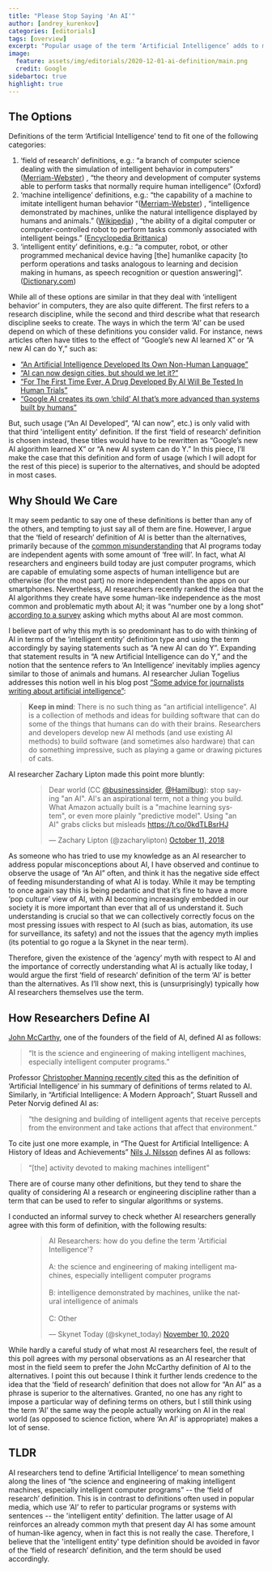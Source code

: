 ```yaml
---
title: "Please Stop Saying 'An AI'"
author: [andrey_kurenkov]
categories: [editorials]
tags: [overview]
excerpt: "Popular usage of the term ‘Artificial Intelligence’ adds to misunderstanding of AI as it exists today."
image:
  feature: assets/img/editorials/2020-12-01-ai-definition/main.png
  credit: Google
sidebartoc: true
highlight: true 
---
```


## The Options
Definitions of the term ‘Artificial Intelligence’ tend to fit one of the following categories:

1. ‘field of research’ definitions, e.g.: “a branch of computer science dealing with the simulation of intelligent behavior in computers” ([Merriam-Webster](https://www.merriam-webster.com/dictionary/artificial%20intelligence)) , “the theory and development of computer systems able to perform tasks that normally require human intelligence” (Oxford)
2. ‘machine intelligence’ definitions, e.g.: “the capability of a machine to imitate intelligent human behavior “([Merriam-Webster](https://www.merriam-webster.com/dictionary/artificial%20intelligence)) , “intelligence demonstrated by machines, unlike the natural intelligence displayed by humans and animals.” ([Wikipedia](https://en.wikipedia.org/wiki/Artificial_intelligence)) , “the ability of a digital computer or computer-controlled robot to perform tasks commonly associated with intelligent beings.” ([Encyclopedia Brittanica](https://www.britannica.com/technology/artificial-intelligence))
3. ‘intelligent entity’ definitions, e.g.: “a computer, robot, or other programmed mechanical device having \[the\] humanlike capacity \[to perform operations and tasks analogous to learning and decision making in humans, as speech recognition or question answering\]”. ([Dictionary.com](https://www.dictionary.com/browse/artificial-intelligence))

While all of these options are similar in that they deal with ‘intelligent behavior’ in computers, they are also quite different. The first refers to a research discipline, while the second and third describe what that research discipline seeks to create. The ways in which the term ‘AI’ can be used depend on which of these definitions you consider valid. For instance, news articles often have titles to the effect of “Google’s new AI learned X” or “A new AI can do Y,” such as:

- [“An Artificial Intelligence Developed Its Own Non-Human Language”](https://www.theatlantic.com/technology/archive/2017/06/artificial-intelligence-develops-its-own-non-human-language/530436/)
- [“AI can now design cities, but should we let it?”](https://www.fastcompany.com/90455358/ai-can-now-design-cities-should-we-let-it)
- [“For The First Time Ever, A Drug Developed By AI Will Be Tested In Human Trials”](https://www.forbes.com/sites/danadovey/2020/02/11/first-time-ever-artificial-intelligence-develops-drug-candidate/)
- [“Google AI creates its own ‘child’ AI that’s more advanced than systems built by humans”](https://www.sciencealert.com/google-s-ai-built-it-s-own-ai-that-outperforms-any-made-by-humans)

But, such usage (“An AI Developed”, “AI can now”, etc.) is only valid with that third 'intelligent entity' definition. If the first ‘field of research’ definition is chosen instead, these titles would have to be rewritten as “Google’s new AI algorithm learned X” or “A new AI system can do Y.” In this piece, I’ll make the case that this definition and form of usage (which I will adopt for the rest of this piece) is superior to the alternatives, and should be adopted in most cases.

## Why Should We Care
It may seem pedantic to say one of these definitions is better than any of the others, and tempting to just say all of them are fine. However, I argue that the ‘field of research’ definition of AI is better than the alternatives, primarily because of the [common misunderstanding](https://www.aimyths.org/ai-has-agency) that AI programs today are independent agents with some amount of ‘free will’. In fact, what AI researchers and engineers build today are just computer programs, which are capable of emulating some aspects of human intelligence but are otherwise (for the most part) no more independent than the apps on our smartphones. Nevertheless, AI researchers recently ranked the idea that the AI algorithms they create have some human-like independence as the most common and problematic myth about AI; it was “number one by a long shot” [according to a survey](https://www.skynettoday.com/podcast/top-ai-myths) asking which myths about AI are most common.

I believe part of why this myth is so predominant has to do with thinking of AI in terms of the ‘intelligent entity’ definition type and using the term accordingly by saying statements such as “A new AI can do Y”. Expanding that statement results in “A new Artificial Intelligence can do Y,” and the notion that the sentence refers to ‘An Intelligence’ inevitably implies agency similar to those of animals and humans. AI researcher Julian Togelius addresses this notion well in his blog post [“Some advice for journalists writing about artificial intelligence”](http://togelius.blogspot.com/2017/07/some-advice-for-journalists-writing.html):

> **Keep in mind**: There is no such thing as “an artificial intelligence”. AI is a collection of methods and ideas for building software that can do some of the things that humans can do with their brains. Researchers and developers develop new AI methods (and use existing AI methods) to build software (and sometimes also hardware) that can do something impressive, such as playing a game or drawing pictures of cats.

AI researcher Zachary Lipton made this point more bluntly:

<figure>
<blockquote class="twitter-tweet tw-align-center"><p lang="en"
dir="ltr">Dear world (CC <a
href="https://twitter.com/businessinsider?ref_src=twsrc%5Etfw">@businessinsider</a>,
<a
href="https://twitter.com/Hamilbug?ref_src=twsrc%5Etfw">@Hamilbug</a>):
stop saying "an AI". AI's an aspirational term, not a
thing you build. What Amazon actually built is a "machine learning
system", or even more plainly "predictive model". Using
"an AI" grabs clicks but misleads <a
href="https://t.co/0kdTLBsrHJ">https://t.co/0kdTLBsrHJ</a></p>—
Zachary Lipton (@zacharylipton) <a
href="https://twitter.com/zacharylipton/status/1050221929477664768?ref_src=twsrc%5Etfw">October
11, 2018</a></blockquote> <script async
src="https://platform.twitter.com/widgets.js"
charset="utf-8"></script>
</figure>

As someone who has tried to use my knowledge as an AI researcher to address popular misconceptions about AI, I have observed and continue to observe the usage of “An AI” often, and think it has the negative side effect of feeding misunderstanding of what AI is today. While it may be tempting to once again say this is being pedantic and that it’s fine to have a more ‘pop culture’ view of AI, with AI becoming increasingly embedded in our society it is more important than ever that all of us understand it. Such understanding is crucial so that we can collectively correctly focus on the most pressing issues with respect to AI (such as bias, automation, its use for surveillance, its safety) and not the issues that the agency myth implies (its potential to go rogue a la Skynet in the near term).

Therefore, given the existence of the ‘agency’ myth with respect to AI and the importance of correctly understanding what AI is actually like today, I would argue the first ‘field of research’ definition of the term ‘AI’ is better than the alternatives. As I’ll show next, this is (unsurprisingly) typically how AI researchers themselves use the term.

## How Researchers Define AI

[John McCarthy](https://en.wikipedia.org/wiki/John_McCarthy_(computer_scientist)), one of the founders of the field of AI, defined AI as follows:

> “It is the science and engineering of making intelligent machines, especially intelligent computer programs.”

Professor [Christopher Manning](https://nlp.stanford.edu/manning/)[ ](https://hai.stanford.edu/sites/default/files/2020-09/AI-Definitions-HAI.pdf) [recently cited](https://hai.stanford.edu/sites/default/files/2020-09/AI-Definitions-HAI.pdf) this as the definition of ‘Artificial Intelligence’ in his summary of definitions of terms related to AI. Similarly, in “Artificial Intelligence: A Modern Approach”, Stuart Russell and Peter Norvig defined AI as:

> “the designing and building of intelligent agents that receive percepts from the environment and take actions that affect that environment.”

To cite just one more example, in “The Quest for Artificial Intelligence: A History of Ideas and Achievements” [Nils J. Nilsson](https://en.wikipedia.org/wiki/Nils_John_Nilsson) defines AI as follows:

> “\[the\] activity devoted to making machines intelligent”

There are of course many other definitions, but they tend to share the quality of considering AI a research or engineering discipline rather than a term that can be used to refer to singular algorithms or systems.

I conducted an informal survey to check whether AI researchers generally agree with this form of definition, with the following results:

<figure>
<blockquote class="twitter-tweet tw-align-center"><p lang="en" dir="ltr">AI Researchers: how do you define the term &#39;Artificial Intelligence&#39;? <br><br>A: the science and engineering of making intelligent machines, especially intelligent computer programs<br><br>B: intelligence demonstrated by machines, unlike the natural intelligence of animals<br><br>C: Other</p>&mdash; Skynet Today (@skynet_today) <a href="https://twitter.com/skynet_today/status/1326239401912004611?ref_src=twsrc%5Etfw">November 10, 2020</a></blockquote> <script async src="https://platform.twitter.com/widgets.js" charset="utf-8"></script> 
</figure>

While hardly a careful study of what most AI researchers feel, the result of this poll agrees with my personal observations as an AI researcher that most in the field seem to prefer the John McCarthy definition of AI to the alternatives. I point this out because I think it further lends credence to the idea that the ‘field of research’ definition that does not allow for “An AI” as a phrase is superior to the alternatives. Granted, no one has any right to impose a particular way of defining terms on others, but I still think using the term ‘AI’ the same way the people actually working on AI in the real world (as opposed to science fiction, where ‘An AI’ is appropriate) makes a lot of sense.

## TLDR 
AI researchers tend to define ‘Artificial Intelligence’ to mean something along the lines of “the science and engineering of making intelligent machines, especially intelligent computer programs” -- the ‘field of research’ definition. This is in contrast to definitions often used in popular media, which use ‘AI’ to refer to particular programs or systems with sentences -- the 'intelligent entity' definition. The latter usage of AI reinforces an already common myth that present day AI has some amount of human-like agency, when in fact this is not really the case. Therefore, I believe that the 'intelligent entity' type definition should be avoided in favor of the ‘field of research’ definition, and the term should be used accordingly.

